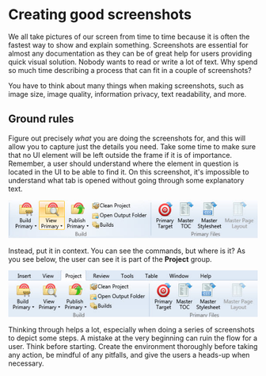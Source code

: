 Creating good screenshots
=========================

We all take pictures of our screen from time to time because it is often
the fastest way to show and explain something. Screenshots are essential
for almost any documentation as they can be of great help for users
providing quick visual solution. Nobody wants to read or write a lot of
text. Why spend so much time describing a process that can fit in a
couple of screenshots?

You have to think about many things when making screenshots, such as
image size, image quality, information privacy, text readability, and
more.

Ground rules
------------

Figure out precisely *what* you are doing the screenshots for, and this
will allow you to capture just the details you need. Take some time to
make sure that no UI element will be left outside the frame if it is of
importance. Remember, a user should understand where the element in
question is located in the UI to be able to find it. On this screenshot,
it's impossible to understand what tab is opened without going through
some explanatory text.

![](Resources/Images/inter1.jpg)

Instead, put it in context. You can see the commands, but where is it?
As you see below, the user can see it is part of the
**Project** group.

![](Resources/Images/inter2.jpg)

Thinking through helps a lot, especially when doing a series of
screenshots to depict some steps. A mistake at the very beginning can
ruin the flow for a user. Think before starting. Create the
environment thoroughly before taking any action, be mindful of any
pitfalls, and give the users a heads-up when necessary.
